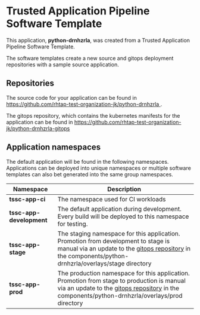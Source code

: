 # Trusted Application Pipeline Software Template

This application, **python-drnhzrla**, was created from a Trusted Application Pipeline Software Template.

The software templates create a new source and gitops deployment repositories with a sample source application. 

## Repositories

The source code for your application can be found in [https://github.com/rhtap-test-organization-jk/python-drnhzrla ](https://github.com/rhtap-test-organization-jk/python-drnhzrla ).
 
The gitops repository, which contains the kubernetes manifests for the application can be found in 
[https://github.com/rhtap-test-organization-jk/python-drnhzrla-gitops ](https://github.com/rhtap-test-organization-jk/python-drnhzrla-gitops ) 

## Application namespaces 

The default application will be found in the following namespaces. Applications can be deployed into unique namespaces or multiple software templates can also bet generated into the same group namespaces.  

|  Namespace   |  Description   |  
| -------- | -------- |
| **tssc-app-ci** | The namespace used for CI workloads |
| **tssc-app-development** | The default application during development. Every build will be deployed to this namespace for testing. |
| **tssc-app-stage** | The staging namespace for this application. Promotion from development to stage is manual via an update to the [gitops repository](https://github.com/rhtap-test-organization-jk/python-drnhzrla-gitops ) in the components/python-drnhzrla/overlays/stage directory |
| **tssc-app-prod** | The production namespace for this application. Promotion from stage to production is manual via an update to the [gitops repository](https://github.com/rhtap-test-organization-jk/python-drnhzrla-gitops ) in the components/python-drnhzrla/overlays/prod directory |
